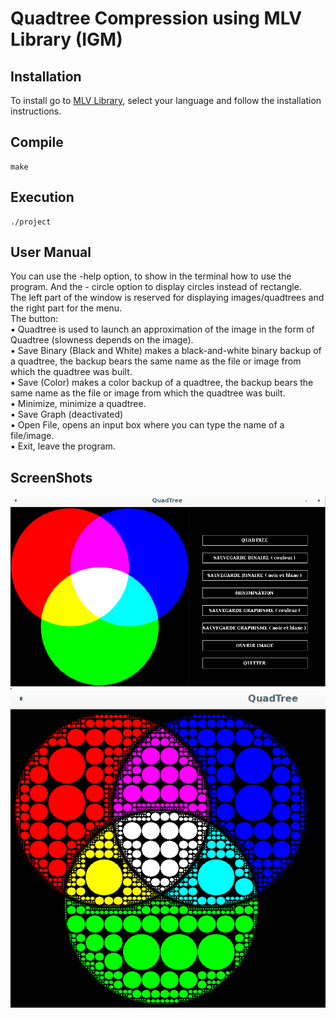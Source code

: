 # Quadtree Compression using MLV Library (IGM)
## Installation
To install go to [MLV Library](http://www-igm.univ-mlv.fr/~boussica/mlv/index.html), select your language and follow the installation instructions.
## Compile
```Shell
make
```
## Execution
```Shell
./project
```
## User Manual
You can use the -help option, to show in the terminal how to use the program. And the -
circle option to display circles instead of rectangle.<br/>
The left part of the window is reserved for displaying images/quadtrees and the right part
for the menu.<br/>
The button:
<br/>▪ Quadtree is used to launch an approximation of the image in the form of Quadtree 
(slowness depends on the image).
<br/>▪ Save Binary (Black and White) makes a black-and-white binary backup of a quadtree, 
the backup bears the same name as the file or image from which the quadtree was 
built.
<br/>▪ Save (Color) makes a color backup of a quadtree, the backup bears the same name as 
the file or image from which the quadtree was built.
<br/>▪ Minimize, minimize a quadtree.
<br/>▪ Save Graph (deactivated)
<br/>▪ Open File, opens an input box where you can type the name of a file/image.
<br/>▪ Exit, leave the program.

## ScreenShots
![Example1](img/1.png)
<br/>
![Example2](img/2.png)
